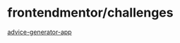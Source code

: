 # frontendmentor/challenges



[advice-generator-app](https://m0hamedmagdy.github.io/frontendmentor/advice-generator-app/)

